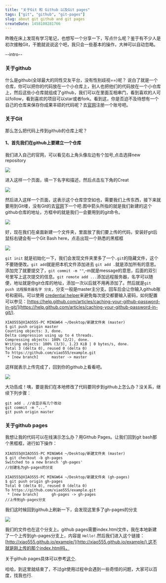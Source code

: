 ```yaml
---
title: "关于Git 和 Github 以及Git pages"
tags: ["git", "github", "git-pages"]
slug: about git github and git pages
createDate: 1458108281766
---
```

昨晚在床上发现有学习笔记，也想写一个分享一下，写点什么呢？鉴于有不少人是初次接触Git，干脆就说说这个吧，我只会一些基本的操作，大神可以自动忽略。

--intro--

### 关于github

什么是github(全球最大的同性交友平台，没有性别歧视==)呢？
说白了就是一个仓库，你可以把你的代码放在一个小仓库上，别人也把他们的代码放在一个小仓库上，然后这些小仓库就组成了github，我们可以在里面互相串门，看到喜欢的人可以follow，看到喜欢的项目可以star或者fork。看到这，你是否迫不及待想有一个自己的仓库来保存你成果丰硕的代码呢？去[官网](https://github.com/)注册一个账号吧。

### 关于Git

那么怎么把代码上传到github的仓库上呢？

#### 1、首先我们在github上要建立一个仓库

我们进入自己的官网，可以看见右上角头像左边有个加号,点击选择new repository

![](https://xiao555.netlify.com/005NJVkbjw1f1ymc2ulnuj309h04y3yn.jpg)

进入这样一个页面，填一下名字和描述，然后点击左下角的Creat

![](https://xiao555.netlify.com/005NJVkbjw1f1ymenjrv4j30lj0fhq5w.jpg)

然后进入这样一个页面，这表示这个仓库空空如也，需要我们上传东西，接下来就要用到Git喽，没有Git的去[官网](https://git-scm.com/downloads)下一个吧.图中箭头所指的就是我们新建的这个github仓库的地址，方框中的就是我们一会要用到的git命令。

![](https://xiao555.netlify.com/005NJVkbjw1f1ymkab7fkj30o90hgwjf.jpg)

好，现在我们在桌面新建一个文件夹，里面放了我们要上传的代码，安装好git后鼠标右键会有一个Git Bash here，点击出现一个熟悉的黑框框

![](https://xiao555.netlify.com/005NJVkbjw1f1ymvjn5hnj30il0goq8z.jpg)

`git init` 就是初始化一下，我们会发现文件夹里多了一个`.git`的隐藏文件，这个不要随便改。`git add`就是把本机文件添加进去 `git add .`就是添加所有的意思。添加完了就要提交了，`git commit -m ""`,-m就是message的意思，后面的双引号里写上这次提交的信息。`git remote add ...`添加远程服务器，名字可以随便，地址就是你git仓库的地址，添加一次以后就不用再添加了。然后就是`git push 远程服务器名字 分支`，分支一般是master主分支。回车后会让你输入github账号和密码。可以使用 [credential helper](https://git-scm.com/docs/gitcredentials)来避免每次提交都要输入密码，如何配置可以参见：[https://help.github.com/articles/caching-your-github-password-in-git/](https://help.github.com/articles/caching-your-github-password-in-git/).

```
XIAO555@XIAO555-PC MINGW64 ~/Desktop/新建文件夹 (master)
$ git push origin master
Counting objects: 3, done.
Delta compression using up to 4 threads.
Compressing objects: 100% (2/2), done.
Writing objects: 100% (3/3), 1.23 KiB | 0 bytes/s, done.
Total 3 (delta 0), reused 0 (delta 0)
To https://github.com/xiao555/example.git
 * [new branch]      master -> master
```

这样就表示上传完成了，回到你的github上看看吧。

[![](http://ww3.sinaimg.cn/mw1024/005NJVkbjw1f1ynaltri1j30sg0ar41g.jpg)](http://ww3.sinaimg.cn/mw1024/005NJVkbjw1f1ynaltri1j30sg0ar41g.jpg)

大功告成！咦，要是我们在本地修改了代码要同步到github上怎么办？没关系，继续下列步骤：

```
git add . //会显示有几个改动
git commit -m "..."
git push origin master
```

### 关于github pages

我想让我的代码可以在线演示怎么办？用Github Pages。让我们回到git bash那个黑框框，进行如下操作：

```
XIAO555@XIAO555-PC MINGW64 ~/Desktop/新建文件夹 (master)
$ git checkout -b gh-pages
Switched to a new branch 'gh-pages'
//创建名为gh-pages的分支

XIAO555@XIAO555-PC MINGW64 ~/Desktop/新建文件夹 (gh-pages)
$ git push origin gh-pages
Total 0 (delta 0), reused 0 (delta 0)
To https://github.com/xiao555/example.git
 * [new branch]      gh-pages -> gh-pages
//上传到gh-pages分支
```

我们这时候回到github上刷新一下，会发现这里多了gh-pages的分支

![](https://xiao555.netlify.com/005NJVkbjw1f1ynooepmdj30en0erwgg.jpg)

我们的文件也在这个分支上。github pages需要index.html文件，我在本地新建了一个上传到gh-pages分支上，内容是 `Hello!`.然后我们进入这个链接：[http://xiao555.github.io/example/](http://xiao555.github.io/example/),这不就是刚上传的那个index.html吗，

关于github pages具体可以参考[这个](https://help.github.com/categories/github-pages-basics/).

哈哈，到这里就结束了，不过git使用过程中会遇到一些奇怪的问题，大家可以百度，找我也行.